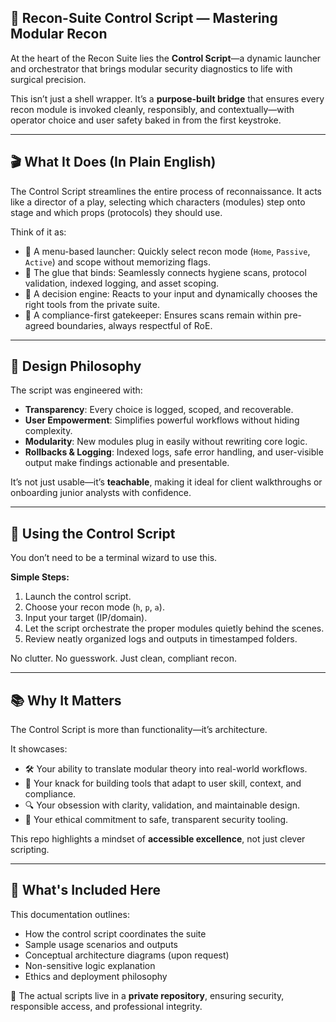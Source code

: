 ## 🧩 Recon-Suite Control Script — Mastering Modular Recon

At the heart of the Recon Suite lies the **Control Script**—a dynamic launcher and orchestrator that brings modular security diagnostics to life with surgical precision.

This isn’t just a shell wrapper. It’s a **purpose-built bridge** that ensures every recon module is invoked cleanly, responsibly, and contextually—with operator choice and user safety baked in from the first keystroke.

---

## 🎬 What It Does (In Plain English)

The Control Script streamlines the entire process of reconnaissance. It acts like a director of a play, selecting which characters (modules) step onto stage and which props (protocols) they should use.

Think of it as:

- 📌 A menu-based launcher: Quickly select recon mode (`Home`, `Passive`, `Active`) and scope without memorizing flags.
- 🔗 The glue that binds: Seamlessly connects hygiene scans, protocol validation, indexed logging, and asset scoping.
- 🧠 A decision engine: Reacts to your input and dynamically chooses the right tools from the private suite.
- 🧼 A compliance-first gatekeeper: Ensures scans remain within pre-agreed boundaries, always respectful of RoE.

---

## 🧠 Design Philosophy

The script was engineered with:

- **Transparency**: Every choice is logged, scoped, and recoverable.
- **User Empowerment**: Simplifies powerful workflows without hiding complexity.
- **Modularity**: New modules plug in easily without rewriting core logic.
- **Rollbacks & Logging**: Indexed logs, safe error handling, and user-visible output make findings actionable and presentable.

It’s not just usable—it’s **teachable**, making it ideal for client walkthroughs or onboarding junior analysts with confidence.

---

## 🚀 Using the Control Script

You don’t need to be a terminal wizard to use this.

**Simple Steps:**
1. Launch the control script.
2. Choose your recon mode (`h`, `p`, `a`).
3. Input your target (IP/domain).
4. Let the script orchestrate the proper modules quietly behind the scenes.
5. Review neatly organized logs and outputs in timestamped folders.

No clutter. No guesswork. Just clean, compliant recon.

---

## 📚 Why It Matters

The Control Script is more than functionality—it’s architecture.

It showcases:
- 🛠 Your ability to translate modular theory into real-world workflows.
- 🧩 Your knack for building tools that adapt to user skill, context, and compliance.
- 🔍 Your obsession with clarity, validation, and maintainable design.
- 🧭 Your ethical commitment to safe, transparent security tooling.

This repo highlights a mindset of **accessible excellence**, not just clever scripting.

---

## 📎 What's Included Here

This documentation outlines:
- How the control script coordinates the suite
- Sample usage scenarios and outputs
- Conceptual architecture diagrams (upon request)
- Non-sensitive logic explanation
- Ethics and deployment philosophy

📁 The actual scripts live in a **private repository**, ensuring security, responsible access, and professional integrity.

